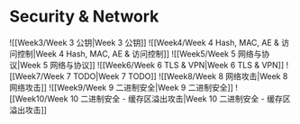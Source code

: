 # Security & Network

![[Week3/Week 3 公钥|Week 3 公钥]]
![[Week4/Week 4 Hash, MAC, AE & 访问控制|Week 4 Hash, MAC, AE & 访问控制]]
![[Week5/Week 5 网络与协议|Week 5 网络与协议]]
![[Week6/Week 6 TLS & VPN|Week 6 TLS & VPN]]
![[Week7/Week 7 TODO|Week 7 TODO]]
![[Week8/Week 8 网络攻击|Week 8 网络攻击]]
![[Week9/Week 9 二进制安全|Week 9 二进制安全]]
![[Week10/Week 10 二进制安全 - 缓存区溢出攻击|Week 10 二进制安全 - 缓存区溢出攻击]]